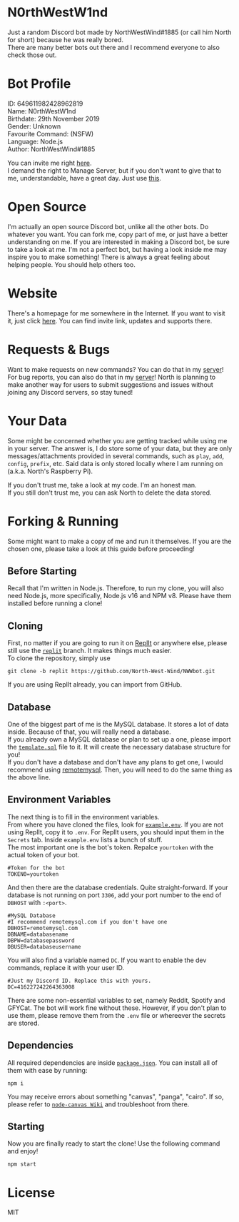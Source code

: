 # N0rthWestW1nd

Just a random Discord bot made by NorthWestWind#1885 (or call him North for short) because he was really bored.\
There are many better bots out there and I recommend everyone to also check those out.

# Bot Profile
ID: 649611982428962819\
Name: N0rthWestW1nd\
Birthdate: 29th November 2019\
Gender: Unknown\
Favourite Command: (NSFW)\
Language: Node.js\
Author: NorthWestWind#1885

You can invite me right [here](https://discord.com/api/oauth2/authorize?client_id=649611982428962819&permissions=1391586679&scope=bot).\
I demand the right to Manage Server, but if you don't want to give that to me, understandable, have a great day. Just use [this](https://discord.com/api/oauth2/authorize?client_id=649611982428962819&permissions=0&scope=bot).

# Open Source
I'm actually an open source Discord bot, unlike all the other bots. Do whatever you want. You can fork me, copy part of me, or just have a better understanding on me. If you are interested in making a Discord bot, be sure to take a look at me. I'm not a perfect bot, but having a look inside me may inspire you to make something! There is always a great feeling about helping people. You should help others too.

# Website
There's a homepage for me somewhere in the Internet. If you want to visit it, just click [here](https://northwestwind.ml/n0rthwestw1nd). You can find invite link, updates and supports there.

# Requests & Bugs
Want to make requests on new commands? You can do that in my [server](https://discord.gg/n67DUfQ)! For bug reports, you can also do that in my [server](https://discord.gg/n67DUfQ)! North is planning to make another way for users to submit suggestions and issues without joining any Discord servers, so stay tuned!

# Your Data
Some might be concerned whether you are getting tracked while using me in your server. The answer is, I do store some of your data, but they are only messages/attachments provided in several commands, such as `play`, `add`, `config`, `prefix`, etc. Said data is only stored locally where I am running on (a.k.a. North's Raspberry Pi).

If you don't trust me, take a look at my code. I'm an honest man.  
If you still don't trust me, you can ask North to delete the data stored.

# Forking & Running
Some might want to make a copy of me and run it themselves. If you are the chosen one, please take a look at this guide before proceeding!

## Before Starting
Recall that I'm written in Node.js. Therefore, to run my clone, you will also need Node.js, more specifically, Node.js v16 and NPM v8. Please have them installed before running a clone!

## Cloning
First, no matter if you are going to run it on [ReplIt](https://replit.com) or anywhere else, please still use the [`replit`](https://github.com/North-West-Wind/NWWbot/tree/replit) branch. It makes things much easier.  
To clone the repository, simply use
```
git clone -b replit https://github.com/North-West-Wind/NWWbot.git
```
If you are using ReplIt already, you can import from GitHub.

## Database
One of the biggest part of me is the MySQL database. It stores a lot of data inside. Because of that, you will really need a database.  
If you already own a MySQL database or plan to set up a one, please import the [`template.sql`](https://github.com/North-West-Wind/NWWbot/blob/replit/template.sql) file to it. It will create the necessary database structure for you!  
If you don't have a database and don't have any plans to get one, I would recommend using [remotemysql](https://remotemysql.com). Then, you will need to do the same thing as the above line.

## Environment Variables
The next thing is to fill in the environment variables.  
From where you have cloned the files, look for [`example.env`](https://github.com/North-West-Wind/NWWbot/blob/replit/example.env). If you are not using ReplIt, copy it to `.env`. For ReplIt users, you should input them in the `Secrets` tab. Inside `example.env` lists a bunch of stuff.  
The most important one is the bot's token. Repalce `yourtoken` with the actual token of your bot.
```
#Token for the bot
TOKEN0=yourtoken
```
And then there are the database credentials. Quite straight-forward. If your database is not running on port `3306`, add your port number to the end of `DBHOST` with `:<port>`.
```
#MySQL Database
#I recommend remotemysql.com if you don't have one
DBHOST=remotemysql.com
DBNAME=databasename
DBPW=databasepassword
DBUSER=databaseusername
```
You will also find a variable named `DC`. If you want to enable the dev commands, replace it with your user ID.
```
#Just my Discord ID. Replace this with yours.
DC=416227242264363008
```
There are some non-essential variables to set, namely Reddit, Spotify and GFYCat. The bot will work fine without these. However, if you don't plan to use them, please remove them from the `.env` file or whereever the secrets are stored.

## Dependencies
All required dependencies are inside [`package.json`](https://github.com/North-West-Wind/NWWbot/blob/replit/package.json). You can install all of them with ease by running:
```
npm i
```
You may receive errors about something "canvas", "panga", "cairo". If so, please refer to [`node-canvas Wiki`](https://github.com/Automattic/node-canvas/wiki) and troubleshoot from there.

## Starting
Now you are finally ready to start the clone! Use the following command and enjoy!
```
npm start
```

# License
MIT

